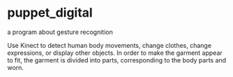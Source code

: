# puppet_digital
a program about gesture recognition
 
Use Kinect to detect human body movements, change clothes, change expressions, or display other objects. In order to make the garment appear to fit, the garment is divided into parts, corresponding to the body parts and worn.
